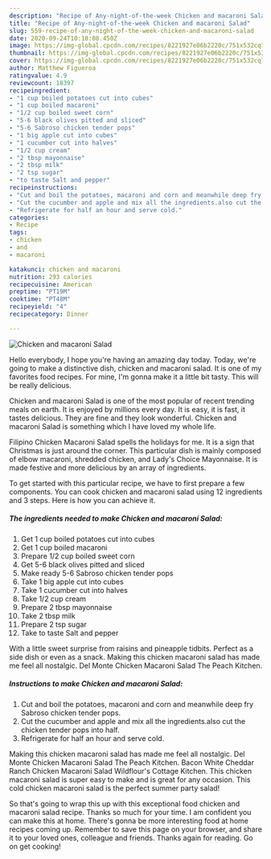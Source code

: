 ```yaml
---
description: "Recipe of Any-night-of-the-week Chicken and macaroni Salad"
title: "Recipe of Any-night-of-the-week Chicken and macaroni Salad"
slug: 559-recipe-of-any-night-of-the-week-chicken-and-macaroni-salad
date: 2020-09-24T10:18:08.450Z
image: https://img-global.cpcdn.com/recipes/8221927e06b2220c/751x532cq70/chicken-and-macaroni-salad-recipe-main-photo.jpg
thumbnail: https://img-global.cpcdn.com/recipes/8221927e06b2220c/751x532cq70/chicken-and-macaroni-salad-recipe-main-photo.jpg
cover: https://img-global.cpcdn.com/recipes/8221927e06b2220c/751x532cq70/chicken-and-macaroni-salad-recipe-main-photo.jpg
author: Matthew Figueroa
ratingvalue: 4.9
reviewcount: 18397
recipeingredient:
- "1 cup boiled potatoes cut into cubes"
- "1 cup boiled macaroni"
- "1/2 cup boiled sweet corn"
- "5-6 black olives pitted and sliced"
- "5-6 Sabroso chicken tender pops"
- "1 big apple cut into cubes"
- "1 cucumber cut into halves"
- "1/2 cup cream"
- "2 tbsp mayonnaise"
- "2 tbsp milk"
- "2 tsp sugar"
- "to taste Salt and pepper"
recipeinstructions:
- "Cut and boil the potatoes, macaroni and corn and meanwhile deep fry Sabroso chicken tender pops."
- "Cut the cucumber and apple and mix all the ingredients.also cut the chicken tender pops into half."
- "Refrigerate for half an hour and serve cold."
categories:
- Recipe
tags:
- chicken
- and
- macaroni

katakunci: chicken and macaroni 
nutrition: 293 calories
recipecuisine: American
preptime: "PT19M"
cooktime: "PT48M"
recipeyield: "4"
recipecategory: Dinner

---
```



![Chicken and macaroni Salad](https://img-global.cpcdn.com/recipes/8221927e06b2220c/751x532cq70/chicken-and-macaroni-salad-recipe-main-photo.jpg)

Hello everybody, I hope you're having an amazing day today. Today, we're going to make a distinctive dish, chicken and macaroni salad. It is one of my favorites food recipes. For mine, I'm gonna make it a little bit tasty. This will be really delicious.

Chicken and macaroni Salad is one of the most popular of recent trending meals on earth. It is enjoyed by millions every day. It is easy, it is fast, it tastes delicious. They are fine and they look wonderful. Chicken and macaroni Salad is something which I have loved my whole life.

Filipino Chicken Macaroni Salad spells the holidays for me. It is a sign that Christmas is just around the corner. This particular dish is mainly composed of elbow macaroni, shredded chicken, and Lady&#39;s Choice Mayonnaise. It is made festive and more delicious by an array of ingredients.


To get started with this particular recipe, we have to first prepare a few components. You can cook chicken and macaroni salad using 12 ingredients and 3 steps. Here is how you can achieve it.

<!--inarticleads1-->

##### The ingredients needed to make Chicken and macaroni Salad:

1. Get 1 cup boiled potatoes cut into cubes
1. Get 1 cup boiled macaroni
1. Prepare 1/2 cup boiled sweet corn
1. Get 5-6 black olives pitted and sliced
1. Make ready 5-6 Sabroso chicken tender pops
1. Take 1 big apple cut into cubes
1. Take 1 cucumber cut into halves
1. Take 1/2 cup cream
1. Prepare 2 tbsp mayonnaise
1. Take 2 tbsp milk
1. Prepare 2 tsp sugar
1. Take to taste Salt and pepper


With a little sweet surprise from raisins and pineapple tidbits. Perfect as a side dish or even as a snack. Making this chicken macaroni salad has made me feel all nostalgic. Del Monte Chicken Macaroni Salad The Peach Kitchen. 

<!--inarticleads2-->

##### Instructions to make Chicken and macaroni Salad:

1. Cut and boil the potatoes, macaroni and corn and meanwhile deep fry Sabroso chicken tender pops.
1. Cut the cucumber and apple and mix all the ingredients.also cut the chicken tender pops into half.
1. Refrigerate for half an hour and serve cold.


Making this chicken macaroni salad has made me feel all nostalgic. Del Monte Chicken Macaroni Salad The Peach Kitchen. Bacon White Cheddar Ranch Chicken Macaroni Salad Wildflour&#39;s Cottage Kitchen. This chicken macaroni salad is super easy to make and is great for any occasion. This cold chicken macaroni salad is the perfect summer party salad! 

So that's going to wrap this up with this exceptional food chicken and macaroni salad recipe. Thanks so much for your time. I am confident you can make this at home. There's gonna be more interesting food at home recipes coming up. Remember to save this page on your browser, and share it to your loved ones, colleague and friends. Thanks again for reading. Go on get cooking!
